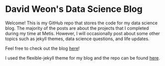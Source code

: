 # David Weon's Data Science Blog

Welcome! This is my GitHub repo that stores the code for my data science blog. The majority of the posts are about the projects that I completed during my time at Metis. However, I will occasionally post about some other topics such as jekyll themes, data science questions, and life updates.

Feel free to check out the blog [here](http://eunchanity.github.io/)!

I used the flexible-jekyll theme for my blog and the repo can be found [here](https://github.com/artemsheludko/flexible-jekyll).
